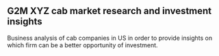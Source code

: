 ## G2M XYZ cab market research and investment insights
Business analysis of cab companies in US in order to provide insights on which firm can be a better opportunity of investment.
